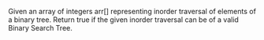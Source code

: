 Given an array of integers arr[] representing inorder traversal of elements of a binary tree. Return true if the given inorder traversal can be of a valid Binary Search Tree.